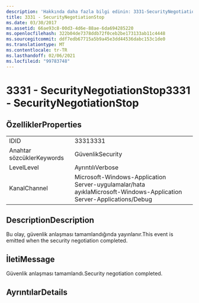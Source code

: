 ```yaml
---
description: 'Hakkında daha fazla bilgi edinin: 3331-SecurityNegotiationStop'
title: 3331 - SecurityNegotiationStop
ms.date: 03/30/2017
ms.assetid: 66ae93c8-00d3-4d6e-88ae-6da694285220
ms.openlocfilehash: 322b04de7378ddb72f0ceb2be173133ab11c4448
ms.sourcegitcommit: ddf7edb67715a5b9a45e3dd44536dabc153c1de0
ms.translationtype: MT
ms.contentlocale: tr-TR
ms.lasthandoff: 02/06/2021
ms.locfileid: "99783748"
---
```

# <a name="3331---securitynegotiationstop"></a><span data-ttu-id="042ed-103">3331 - SecurityNegotiationStop</span><span class="sxs-lookup"><span data-stu-id="042ed-103">3331 - SecurityNegotiationStop</span></span>

## <a name="properties"></a><span data-ttu-id="042ed-104">Özellikler</span><span class="sxs-lookup"><span data-stu-id="042ed-104">Properties</span></span>  
  
|||  
|-|-|  
|<span data-ttu-id="042ed-105">ID</span><span class="sxs-lookup"><span data-stu-id="042ed-105">ID</span></span>|<span data-ttu-id="042ed-106">3331</span><span class="sxs-lookup"><span data-stu-id="042ed-106">3331</span></span>|  
|<span data-ttu-id="042ed-107">Anahtar sözcükler</span><span class="sxs-lookup"><span data-stu-id="042ed-107">Keywords</span></span>|<span data-ttu-id="042ed-108">Güvenlik</span><span class="sxs-lookup"><span data-stu-id="042ed-108">Security</span></span>|  
|<span data-ttu-id="042ed-109">Level</span><span class="sxs-lookup"><span data-stu-id="042ed-109">Level</span></span>|<span data-ttu-id="042ed-110">Ayrıntılı</span><span class="sxs-lookup"><span data-stu-id="042ed-110">Verbose</span></span>|  
|<span data-ttu-id="042ed-111">Kanal</span><span class="sxs-lookup"><span data-stu-id="042ed-111">Channel</span></span>|<span data-ttu-id="042ed-112">Microsoft-Windows-Application Server-uygulamalar/hata ayıkla</span><span class="sxs-lookup"><span data-stu-id="042ed-112">Microsoft-Windows-Application Server-Applications/Debug</span></span>|  
  
## <a name="description"></a><span data-ttu-id="042ed-113">Description</span><span class="sxs-lookup"><span data-stu-id="042ed-113">Description</span></span>  

 <span data-ttu-id="042ed-114">Bu olay, güvenlik anlaşması tamamlandığında yayınlanır.</span><span class="sxs-lookup"><span data-stu-id="042ed-114">This event is emitted when the security negotiation completed.</span></span>  
  
## <a name="message"></a><span data-ttu-id="042ed-115">İleti</span><span class="sxs-lookup"><span data-stu-id="042ed-115">Message</span></span>  

 <span data-ttu-id="042ed-116">Güvenlik anlaşması tamamlandı.</span><span class="sxs-lookup"><span data-stu-id="042ed-116">Security negotiation completed.</span></span>  
  
## <a name="details"></a><span data-ttu-id="042ed-117">Ayrıntılar</span><span class="sxs-lookup"><span data-stu-id="042ed-117">Details</span></span>
